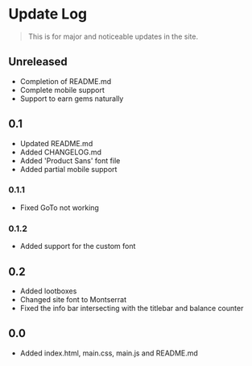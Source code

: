 # Update Log

> This is for major and noticeable updates in the site.

## Unreleased

 - Completion of README.md
 - Complete mobile support
 - Support to earn gems naturally

## 0.1

 - Updated README.md
 - Added CHANGELOG.md
 - Added 'Product Sans' font file
 - Added partial mobile support

### 0.1.1
 - Fixed GoTo not working

### 0.1.2
 - Added support for the custom font

 ## 0.2

 - Added lootboxes
 - Changed site font to Montserrat
 - Fixed the info bar intersecting with the titlebar and balance counter

## 0.0

 - Added index.html, main.css, main.js and README.md